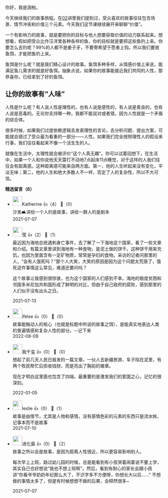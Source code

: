 你好，我是涵柏。

今天继续我们的故事旅程。在[02](https://time.geekbang.org/column/article/390014)讲里我们提到过，受众喜欢的故事往往包含场景、情节冲突和价值三个元素。今天我们这节课继续展开来聊聊“价值”。

一个有影响力的故事，就是要把你的目标与他人想要获取价值的动力联系起来。想想看，假如把受众比作汪洋里各种各样的鱼，你的目标就是要把这些鱼钓上来。你要怎么去钓呢？99%的人都不是姜子牙，不要寄希望于愿者上钩。所以我们要放鱼饵，才能把鱼钓上来。

鱼饵是什么呢？就是我们精心设计的故事。鱼饵多种多样，从情感价值上来说，能满足鱼儿需求的就是好鱼饵。抽象点说，如果你的故事能接近我们共同的人性，那恭喜你，已经拿到了好的鱼饵。

## 让你的故事有“人味”

人性是什么呢？有人说人性是理性的，也有人说是感性的，有人说是善良的，也有人说是恶毒的。无论你支持哪一种，我都不能说对或者错，因为人性就是一个矛盾的综合体。

很多时候，如果我们过度依赖逻辑去发表理性的言论，去分析问题、提出方案，可能就会错过了受众最为看重的一部分——人性。如果我们完全按照理性人的假设来行事，我们往往看起来不像一个活生生的人。

就像在生活中，太理性就会被评价“这个人真无趣”。你可以试着回想下，在生活中，如果一个人和你说他天天雷打不动地7点起床11点睡觉，对于这样的人我们往往会有距离感。这种距离感可能来自两方面。第一，他的人生听起来没有变化，平淡无味；第二，他的人生和绝大多数人不一样，否定了人的复杂性，所以不大可信。
<div><strong>精选留言（6）</strong></div><ul>
<li><img src="https://static001.geekbang.org/account/avatar/00/1f/c3/08/74807039.jpg" width="30px"><span>Katherine</span> 👍（4） 💬（0）<div>沙发🛋️讲给一个人的是故事，讲给一群人的是剧本</div>2021-07-07</li><br/><li><img src="https://static001.geekbang.org/account/avatar/00/0f/91/c4/40609b81.jpg" width="30px"><span>莹</span> 👍（2） 💬（1）<div>最近因为海地总统遇刺身亡事件，去了解了一下海地这个国家，看了一些文章和介绍。有篇文章里讲到海地有一种食物，是泥土做的饼干。这种饼干用来充饥，也因为里面含有一定矿物质，常常是孕妇的食物。采访的记者问那里的人，“会有人饿死吗？”那个人大笑，大笑的原因是因为这个问题太荒唐了，饿死这件事情这么常见，难道还要问吗？

这个故事让我感到很惊骇，也为这个国家的人们感到不幸。海地的极度贫困和邻国多米尼加共和国形成了鲜明的对比，但由于自己政府的腐败，感到那里的人们似乎没有出头之日。</div>2021-07-13</li><br/><li><img src="https://static001.geekbang.org/account/avatar/00/26/eb/d7/90391376.jpg" width="30px"><span>ifelse</span> 👍（0） 💬（0）<div>故事能触动人的核心（也就是标题中所说的故事之饵），是能真实地表达人类的普遍情感和复杂人性的部分。--记下来</div>2022-08-08</li><br/><li><img src="https://static001.geekbang.org/account/avatar/00/0f/96/4d/11c033d1.jpg" width="30px"><span>我千玺</span> 👍（0） 💬（0）<div>想起了前几天人民日报发的一篇文章。一伙人去新疆旅游，车子陷在泥里，有两个牧民帮忙后拒收钱财，而是亮出了胸前的徽章。

现在才明白这里面也包含了四端，最重要的是激发我们的爱国之心，记忆的很深刻。</div>2022-01-05</li><br/><li><img src="https://static001.geekbang.org/account/avatar/00/14/34/df/64e3d533.jpg" width="30px"><span>leslie</span> 👍（0） 💬（1）<div>故事是由情节，尤其是人物和感情，没有感情色彩的元素的东西只是流水帐、记事本而不是故事</div>2021-07-10</li><br/><li><img src="https://static001.geekbang.org/account/avatar/00/13/7b/bd/ccb37425.jpg" width="30px"><span>进化菌</span> 👍（0） 💬（2）<div>故事之所以会是故事，是因为距离人性很近，所以更容易影响别人。

每次早上上班，路过幼儿园的时候，总是能看到有小孩哭着闹着说不要上学，其实自己也好想说“我也不想上班啊”。然后，看到有耐心的家长会跟小孩讲“你看爷爷奶奶年纪那么大了，不识字多不方便呀，你想长大以后……”
不想做的事情太多了，但是有时候想想不做的后果，会释然很多~</div>2021-07-07</li><br/>
</ul>